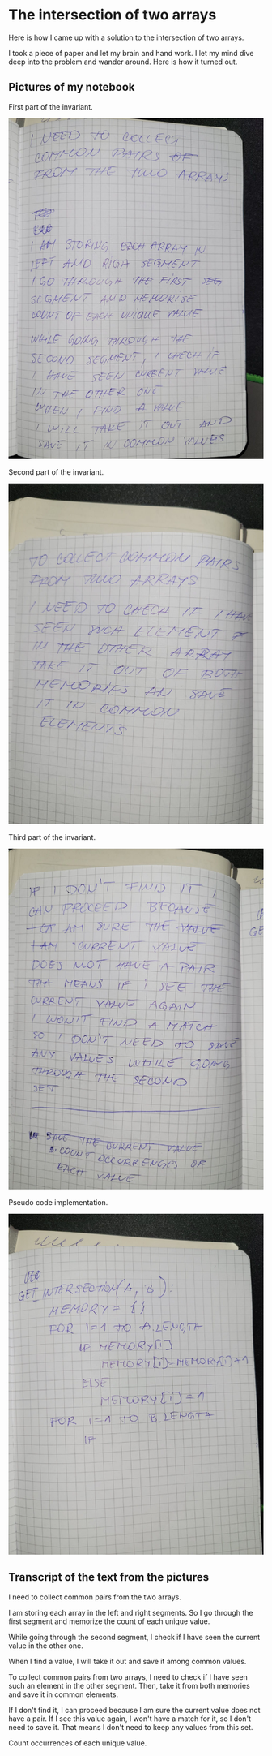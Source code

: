 # The intersection of two arrays

Here is how I came up with a solution to the intersection of two arrays.

I took a piece of paper and let my brain and hand work. I let my mind dive deep into the problem and wander around. Here is how it turned out.

## Pictures of my notebook

First part of the invariant.

![First part of the invariant](./pictures/1.jpeg)

Second part of the invariant.

![Second part of the invariant](./pictures/2.jpeg)

Third part of the invariant.

![Third part of the invariant](./pictures/3.jpeg)

Pseudo code implementation.

![Pseudo code implementation](./pictures/4.jpeg)

## Transcript of the text from the pictures

I need to collect common pairs from the two arrays.

I am storing each array in the left and right segments. So I go through the first segment and memorize the count of each unique value.

While going through the second segment, I check if I have seen the current value in the other one.

When I find a value, I will take it out and save it among common values.

To collect common pairs from two arrays, I need to check if I have seen such an element in the other segment. Then, take it from both memories and save it in common elements.

If I don't find it, I can proceed because I am sure the current value does not have a pair. If I see this value again, I won't have a match for it, so I don't need to save it. That means I don't need to keep any values from this set.

Count occurrences of each unique value.
